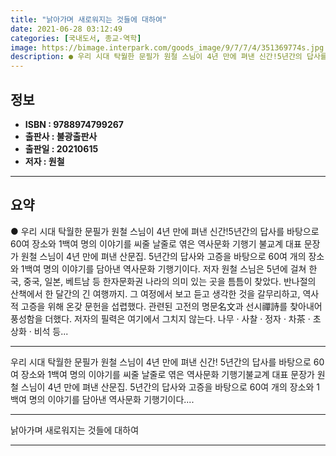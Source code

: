 ```yaml
---
title: "낡아가며 새로워지는 것들에 대하여"
date: 2021-06-28 03:12:49
categories: [국내도서, 종교-역학]
image: https://bimage.interpark.com/goods_image/9/7/7/4/351369774s.jpg
description: ● 우리 시대 탁월한 문필가 원철 스님이 4년 만에 펴낸 신간!5년간의 답사를 바탕으로 60여 장소와 1백여 명의 이야기를 씨줄 날줄로 엮은 역사문화 기행기 불교계 대표 문장가 원철 스님이 4년 만에 펴낸 산문집. 5년간의 답사와 고증을 바탕으로 60여 개의 장소와 1백여 명의 이야기
---
```


## **정보**

- **ISBN : 9788974799267**
- **출판사 : 불광출판사**
- **출판일 : 20210615**
- **저자 : 원철**

------



## **요약**

●  우리 시대 탁월한 문필가 원철 스님이 4년 만에 펴낸 신간!5년간의 답사를 바탕으로 60여 장소와 1백여 명의 이야기를 씨줄 날줄로 엮은 역사문화 기행기 불교계 대표 문장가 원철 스님이 4년 만에 펴낸 산문집. 5년간의 답사와 고증을 바탕으로 60여 개의 장소와 1백여 명의 이야기를 담아낸 역사문화 기행기이다. 저자 원철 스님은 5년에 걸쳐 한국, 중국, 일본, 베트남 등 한자문화권 나라의 의미 있는 곳을 틈틈이 찾았다. 반나절의 산책에서 한 달간의 긴 여행까지. 그 여정에서 보고 듣고 생각한 것을 갈무리하고, 역사적 고증을 위해 온갖 문헌을 섭렵했다. 관련된 고전의 명문名文과 선시禪詩를 찾아내어 풍성함을 더했다. 저자의 필력은 여기에서 그치지 않는다. 나무 · 사찰 · 정자 · 차茶 · 초상화 · 비석 등...

------

우리 시대 탁월한 문필가 원철 스님이 4년 만에 펴낸 신간!
5년간의 답사를 바탕으로 60여 장소와 1백여 명의 이야기를 
씨줄 날줄로 엮은 역사문화 기행기불교계 대표 문장가 원철 스님이 4년 만에 펴낸 산문집. 5년간의 답사와 고증을 바탕으로 60여 개의 장소와 1백여 명의 이야기를 담아낸 역사문화 기행기이다.... 

------


낡아가며 새로워지는 것들에 대하여 

------


